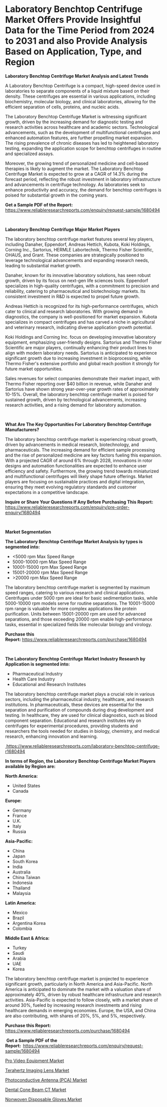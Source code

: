 <p><h1>Laboratory Benchtop Centrifuge Market Offers Provide Insightful Data for the Time Period from 2024 to 2031 and also Provide Analysis Based on Application, Type, and Region</h1></p><p><strong>Laboratory Benchtop Centrifuge Market Analysis and Latest Trends</strong></p>
<p><p>A Laboratory Benchtop Centrifuge is a compact, high-speed device used in laboratories to separate components of a liquid mixture based on their density. These centrifuges are essential in various applications, including biochemistry, molecular biology, and clinical laboratories, allowing for the efficient separation of cells, proteins, and nucleic acids.</p><p>The Laboratory Benchtop Centrifuge Market is witnessing significant growth, driven by the increasing demand for diagnostic testing and research activities across healthcare and academic sectors. Technological advancements, such as the development of multifunctional centrifuges and enhanced automation features, are further propelling market expansion. The rising prevalence of chronic diseases has led to heightened laboratory testing, expanding the application scope for benchtop centrifuges in routine and specialized assays.</p><p>Moreover, the growing trend of personalized medicine and cell-based therapies is likely to augment the market. The Laboratory Benchtop Centrifuge Market is expected to grow at a CAGR of 14.3% during the forecast period, reflecting the robust investment in laboratory infrastructure and advancements in centrifuge technology. As laboratories seek to enhance productivity and accuracy, the demand for benchtop centrifuges is poised for substantial growth in the coming years.</p></p>
<p><strong>Get a Sample PDF of the Report:&nbsp;</strong> <a href="https://www.reliableresearchreports.com/enquiry/request-sample/1680494?utm_campaign=31&utm_medium=2&utm_source=Github&utm_content=ia&utm_term=04102024&utm_id=laboratory-benchtop-centrifuge">https://www.reliableresearchreports.com/enquiry/request-sample/1680494</a></p>
<p>&nbsp;</p>
<p><strong>Laboratory Benchtop Centrifuge Major Market Players</strong></p>
<p><p>The laboratory benchtop centrifuge market features several key players, including Danaher, Eppendorf, Andreas Hettich, Kubota, Koki Holdings, Corning Inc., Sartorius, HERMLE Labortechnik, Thermo Fisher Scientific, OHAUS, and Grant. These companies are strategically positioned to leverage technological advancements and expanding research needs, leading to substantial market growth.</p><p>Danaher, known for its innovative laboratory solutions, has seen robust growth, driven by its focus on next-gen life sciences tools. Eppendorf specializes in high-quality centrifuges, with a commitment to precision and reliability, catering to pharmaceutical and biotechnology markets. Its consistent investment in R&D is expected to propel future growth.</p><p>Andreas Hettich is recognized for its high-performance centrifuges, which cater to clinical and research laboratories. With growing demand in diagnostics, the company is well-positioned for market expansion. Kubota specializes in compact centrifuges and has carved a niche in agricultural and veterinary research, indicating diverse application growth potential.</p><p>Koki Holdings and Corning Inc. focus on developing innovative laboratory equipment, emphasizing user-friendly designs. Sartorius and Thermo Fisher Scientific are major players, continually enhancing their product lines to align with modern laboratory needs. Sartorius is anticipated to experience significant growth due to increasing investment in bioprocessing, while Thermo Fisher's extensive portfolio and global reach position it strongly for future market opportunities.</p><p>Sales revenues for select companies demonstrate their market impact, with Thermo Fisher reporting over $40 billion in revenue, while Danaher and Sartorius have shown strong year-over-year growth rates of approximately 10-15%. Overall, the laboratory benchtop centrifuge market is poised for sustained growth, driven by technological advancements, increasing research activities, and a rising demand for laboratory automation.</p></p>
<p>&nbsp;</p>
<p><strong>What Are The Key Opportunities For Laboratory Benchtop Centrifuge Manufacturers?</strong></p>
<p><p>The laboratory benchtop centrifuge market is experiencing robust growth, driven by advancements in medical research, biotechnology, and pharmaceuticals. The increasing demand for efficient sample processing and the rise of personalized medicine are key factors fueling this expansion. With a projected CAGR of around 6% through 2028, innovations in rotor designs and automation functionalities are expected to enhance user efficiency and safety. Furthermore, the growing trend towards miniaturized and multifunctional centrifuges will likely shape future offerings. Market players are focusing on sustainable practices and digital integration, ensuring they meet evolving regulatory standards and customer expectations in a competitive landscape.</p></p>
<p><strong>Inquire or Share Your Questions If Any Before Purchasing This Report:</strong> <a href="https://www.reliableresearchreports.com/enquiry/pre-order-enquiry/1680494?utm_campaign=31&utm_medium=2&utm_source=Github&utm_content=ia&utm_term=04102024&utm_id=laboratory-benchtop-centrifuge">https://www.reliableresearchreports.com/enquiry/pre-order-enquiry/1680494</a></p>
<p>&nbsp;</p>
<p><strong>Market Segmentation</strong></p>
<p><strong>The Laboratory Benchtop Centrifuge Market Analysis by types is segmented into:</strong></p>
<p><ul><li><5000 rpm Max Speed Range</li><li>5000-10000 rpm Max Speed Range</li><li>10001-15000 rpm Max Speed Range</li><li>15001-20000 rpm Max Speed Range</li><li>>20000 rpm Max Speed Range</li></ul></p>
<p><p>The laboratory benchtop centrifuge market is segmented by maximum speed ranges, catering to various research and clinical applications. Centrifuges under 5000 rpm are ideal for basic sedimentation tasks, while 5000-10000 rpm models serve for routine separations. The 10001-15000 rpm range is valuable for more complex applications like protein purification. Units between 15001-20000 rpm are used for advanced separations, and those exceeding 20000 rpm enable high-performance tasks, essential in specialized fields like molecular biology and virology.</p></p>
<p><strong>Purchase this Report:&nbsp;</strong><a href="https://www.reliableresearchreports.com/purchase/1680494?utm_campaign=31&utm_medium=2&utm_source=Github&utm_content=ia&utm_term=04102024&utm_id=laboratory-benchtop-centrifuge">https://www.reliableresearchreports.com/purchase/1680494</a></p>
<p>&nbsp;</p>
<p><strong>The Laboratory Benchtop Centrifuge Market Industry Research by Application is segmented into:</strong></p>
<p><ul><li>Pharmaceutical Industry</li><li>Health Care Industry</li><li>Educational and Research Institutes</li></ul></p>
<p><p>The laboratory benchtop centrifuge market plays a crucial role in various sectors, including the pharmaceutical industry, healthcare, and research institutions. In pharmaceuticals, these devices are essential for the separation and purification of compounds during drug development and testing. In healthcare, they are used for clinical diagnostics, such as blood component separation. Educational and research institutes rely on centrifuges for experimental procedures, providing students and researchers the tools needed for studies in biology, chemistry, and medical research, enhancing innovation and learning.</p></p>
<p><a href="https://www.reliableresearchreports.com/laboratory-benchtop-centrifuge-r1680494?utm_campaign=31&utm_medium=2&utm_source=Github&utm_content=ia&utm_term=04102024&utm_id=laboratory-benchtop-centrifuge">&nbsp;https://www.reliableresearchreports.com/laboratory-benchtop-centrifuge-r1680494</a></p>
<p><strong>In terms of Region, the Laboratory Benchtop Centrifuge Market Players available by Region are:</strong></p>
<p>
    <p> <strong> North America: </strong>
        <ul>
            <li>United States</li>
            <li>Canada</li>
        </ul>
        </p> 
    <p> <strong> Europe: </strong>
        <ul>
            <li>Germany</li>
            <li>France</li>
            <li>U.K.</li>
            <li>Italy</li>
            <li>Russia</li>
        </ul>
        </p> 
    <p> <strong> Asia-Pacific: </strong>
        <ul>
            <li>China</li>
            <li>Japan</li>
            <li>South Korea</li>
            <li>India</li>
            <li>Australia</li>
            <li>China Taiwan</li>
            <li>Indonesia</li>
            <li>Thailand</li>
            <li>Malaysia</li>
        </ul>
        </p> 
    <p> <strong> Latin America: </strong>
        <ul>
            <li>Mexico</li>
            <li>Brazil</li>
            <li>Argentina Korea</li>
            <li>Colombia</li>
        </ul>
        </p> 
    <p> <strong> Middle East & Africa: </strong>
        <ul>
            <li>Turkey</li>
            <li>Saudi</li>
            <li>Arabia</li>
            <li>UAE</li>
            <li>Korea</li>
        </ul>
    </p>
    </p>
<p><p>The laboratory benchtop centrifuge market is projected to experience significant growth, particularly in North America and Asia-Pacific. North America is anticipated to dominate the market with a valuation share of approximately 40%, driven by robust healthcare infrastructure and research activities. Asia-Pacific is expected to follow closely, with a market share of around 30%, fueled by increasing research investments and rising healthcare demands in emerging economies. Europe, the USA, and China are also contributing, with shares of 20%, 5%, and 5%, respectively.</p></p>
<p><strong>Purchase this Report: </strong><a href="https://www.reliableresearchreports.com/purchase/1680494?utm_campaign=31&utm_medium=2&utm_source=Github&utm_content=ia&utm_term=04102024&utm_id=laboratory-benchtop-centrifuge">https://www.reliableresearchreports.com/purchase/1680494</a></p>
<p>&nbsp;<strong>Get a Sample PDF of the Report:&nbsp;&nbsp;</strong><a href="https://www.reliableresearchreports.com/enquiry/request-sample/1680494?utm_campaign=31&utm_medium=2&utm_source=Github&utm_content=ia&utm_term=04102024&utm_id=laboratory-benchtop-centrifuge">https://www.reliableresearchreports.com/enquiry/request-sample/1680494</a></p>
<p><strong></strong></p>
<p><p><a href="https://www.linkedin.com/pulse/navigating-global-pro-video-equipment-market-from-trends-strategy-qn8oe?utm_campaign=31&utm_medium=2&utm_source=Github&utm_content=ia&utm_term=04102024&utm_id=laboratory-benchtop-centrifuge">Pro Video Equipment Market</a></p><p><a href="https://issuu.com/reportprime-2/docs/terahertz-imaging-lens-market-size-_11efaac4f9835d?utm_campaign=31&utm_medium=2&utm_source=Github&utm_content=ia&utm_term=04102024&utm_id=laboratory-benchtop-centrifuge">Terahertz Imaging Lens Market</a></p><p><a href="https://issuu.com/reportprime-2/docs/photoconductive-antenna-pca-market-_ff58cb8089b88f?utm_campaign=31&utm_medium=2&utm_source=Github&utm_content=ia&utm_term=04102024&utm_id=laboratory-benchtop-centrifuge">Photoconductive Antenna (PCA) Market</a></p><p><a href="https://github.com/ArnisaBaku06/Market-Research-Report-List-1/blob/main/dental-cone-beam-ct-market.md?utm_campaign=31&utm_medium=2&utm_source=Github&utm_content=ia&utm_term=04102024&utm_id=laboratory-benchtop-centrifuge">Dental Cone Beam CT Market</a></p><p><a href="https://www.linkedin.com/pulse/global-nonwoven-disposable-gloves-market-trends-innovations-0rcbc?utm_campaign=31&utm_medium=2&utm_source=Github&utm_content=ia&utm_term=04102024&utm_id=laboratory-benchtop-centrifuge">Nonwoven Disposable Gloves Market</a></p></p>